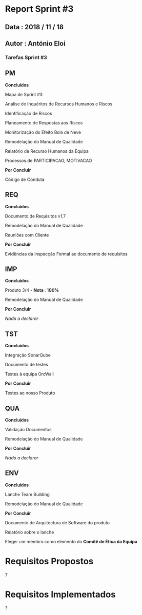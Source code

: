 # Report Sprint #3
## Data : 2018 / 11 / 18
## Autor : António Eloi

### Tarefas Sprint #3

## PM

**Concluídos**

Mapa de Sprint #3

Análise de Inquéritos de Recursos Humanos e Riscos

Identificação de Riscos

Planeamento de Respostas aos Riscos

Monitorização do Efeito Bola de Neve

Remodelação do Manual de Qualidade

Relatório de Recurso Humanos da Equipa

Processos de PARTICIPACAO, MOTIVACAO


**Por Concluir**

Código de Conduta


## REQ

**Concluídos**

Documento de Requisitos v1.7

Remodelação do Manual de Qualidade

Reuniões com Cliente

**Por Concluir**

Evidências da Inspecção Formal ao documento de requisitos 

## IMP

**Concluídos**

Produto 3/4 - **Nota : 100%**

Remodelação do Manual de Qualidade

**Por Concluir**

_Nada a declarar_

## TST

**Concluídos**

Integração SonarQube

Documento de testes

Testes à equipa OrcWall

**Por Concluir**

Testes ao nosso Produto

## QUA

**Concluídos**

Validação Documentos

Remodelação do Manual de Qualidade 


**Por Concluir**

_Nada a declarar_

## ENV

**Concluídos**

Lanche Team Building

Remodelação do Manual de Qualidade


**Por Concluir**

Documento de Arquitectura de Software do produto 

Relatório sobre o lanche

Eleger um membro como elemento do **Comitê de Ética da Equipa**


# Requisitos Propostos

7

# Requisitos Implementados

?


